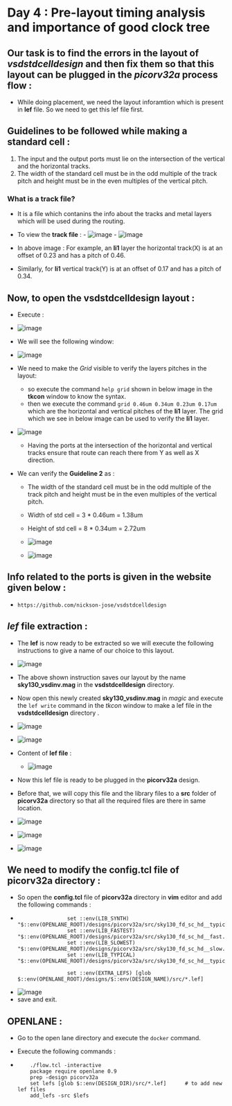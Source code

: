 # Day 4 :  Pre-layout timing analysis and importance of good clock tree

## Our task is to find the errors in the layout of *vsdstdcelldesign* and then fix them so that this layout can be plugged in the *picorv32a* process flow :
- While doing placement, we need the layout inforamtion which is present in **lef** file. So we need to get this lef file first.
## Guidelines to be followed while making a standard cell :
1. The input and the output ports must lie on the intersection of the vertical and the horizontal tracks.
2. The width of the standard cell must be in the odd multiple of the track pitch and height must be in the even multiples of the vertical pitch.


### What is a track file?
- It is a file which contanins the info about the tracks and metal layers which will be used during the routing.
- To view the **track file** :
       - ![image](https://github.com/Shashank-raut1999/SoC/assets/165283786/18557fb2-80e6-4c3c-8e92-116193540dfb)
       - ![image](https://github.com/Shashank-raut1999/SoC/assets/165283786/0c03bf25-c51e-4629-8a2f-64f501bd1d6c)


- In above image : For example, an **li1** layer the horizontal track(X) is at an offset of 0.23 and has a pitch of 0.46.
- Similarly, for **li1** vertical track(Y) is at an offset of  0.17 and has a pitch of 0.34.



 ## Now, to open the vsdstdcelldesign layout :
  - Execute :
  - ![image](https://github.com/Shashank-raut1999/SoC/assets/165283786/c2a54ba5-2f09-42d9-bc41-915c19bad687)
  - We will see the following window:
  - ![image](https://github.com/Shashank-raut1999/SoC/assets/165283786/fedc862c-9f70-483c-8f5c-2ce499a3749b)
  - We need to make the *Grid* visible to verify the layers pitches in the layout:
    - so execute the command ``` help grid ``` shown in below image in the **tkcon** window to know the syntax.
    - then we execute the command ``` grid 0.46um 0.34um 0.23um 0.17um ``` which are the horizontal and vertical pitches of the **li1** layer. The grid which we see in below image can be used to verify the **li1** layer.
   
      
 - ![image](https://github.com/Shashank-raut1999/SoC/assets/165283786/c644f411-ee16-4a1a-b111-bf5d88e537a8)
      

   - Having the ports at the intersection of the horizontal and vertical tracks ensure that  route can reach there from Y as well as X direction.
  
 - We can verify the __Guideline 2__ as :
    - The width of the standard cell must be in the odd multiple of the track pitch and height must be in the even multiples of the vertical pitch.
      
    -  Width of std cell = 3 * 0.46um = 1.38um

    - Height of std cell = 8 * 0.34um = 2.72um
  
    - ![image](https://github.com/Shashank-raut1999/SoC/assets/165283786/0774d433-a8a7-4dc6-bf15-28e4b1d958c3)
  
    - ![image](https://github.com/Shashank-raut1999/SoC/assets/165283786/908f24cf-50c3-4dd8-9496-abbf46ac3306)

           
 ## Info related to the ports is given in the website given below :
-   ``` https://github.com/nickson-jose/vsdstdcelldesign  ```
 




 ## *lef* file extraction :
  - The __lef__ is now ready to be extracted so we will execute the following instructions to give a name of our choice to this layout.

    
  - ![image](https://github.com/Shashank-raut1999/SoC/assets/165283786/b47f5876-8c37-430f-9275-5543be4e65d8)

  - The above shown instruction saves our layout by the name **sky130_vsdinv.mag** in the **vsdstdcelldesign** directory.
  - Now open this newly created  **sky130_vsdinv.mag** in *magic* and execute the ``` lef write ``` command in the *tkcon* window to make a lef file in the **vsdstdcelldesign**  directory .

  - ![image](https://github.com/Shashank-raut1999/SoC/assets/165283786/7936ee23-daa1-4a8f-afc1-9a4fe5f87541)

  - ![image](https://github.com/Shashank-raut1999/SoC/assets/165283786/2b8adb7a-70dd-4ebc-956b-a8f9e6714083)

  - Content of **lef file** :
      - ![image](https://github.com/Shashank-raut1999/SoC/assets/165283786/90ce2e51-997a-4cd8-b50d-c95511369ecd)

  - Now this lef file is ready to be plugged in the **picorv32a** design.
  - Before that, we will copy this file and the library files to a **src** folder of __picorv32a__ directory so that all the required files are there in same location.
    
  - ![image](https://github.com/Shashank-raut1999/SoC/assets/165283786/d0e4631d-c301-4ac9-992d-0706654a92b2)

  - ![image](https://github.com/Shashank-raut1999/SoC/assets/165283786/5e79029b-16db-45af-9fbb-164faf0e8871)

  - ![image](https://github.com/Shashank-raut1999/SoC/assets/165283786/2c362711-0cb8-4b9f-941a-837c6864e666)


## We need to modify the **config.tcl** file of **picorv32a** directory :

 - So open the **config.tcl** file of **picorv32a** directory in **vim** editor and add the following commands :
 -   ```
                     set ::env(LIB_SYNTH) "$::env(OPENLANE_ROOT)/designs/picorv32a/src/sky130_fd_sc_hd__typical.lib"  
                     set ::env(LIB_FASTEST) "$::env(OPENLANE_ROOT)/designs/picorv32a/src/sky130_fd_sc_hd__fast.lib"
                     set ::env(LIB_SLOWEST) "$::env(OPENLANE_ROOT)/designs/picorv32a/src/sky130_fd_sc_hd__slow.lib"
                     set ::env(LIB_TYPICAL) "$::env(OPENLANE_ROOT)/designs/picorv32a/src/sky130_fd_sc_hd__typical.lib"
        
                     set ::env(EXTRA_LEFS) [glob $::env(OPENLANE_ROOT)/designs/$::env(DESIGN_NAME)/src/*.lef]
      ```
 - ![image](https://github.com/Shashank-raut1999/SoC/assets/165283786/022a6dbb-3c27-4af6-a7dc-77043128b9c1)
 - save and exit.

   
## OPENLANE :

- Go to the open lane directory and execute the ``` docker ``` command.
- Execute the following commands :

-    ```
         ./flow.tcl -interactive
         package require openlane 0.9
         prep -design picorv32a
         set lefs [glob $::env(DESIGN_DIR)/src/*.lef]      # to add new lef files
         add_lefs -src $lefs
     ```






 

